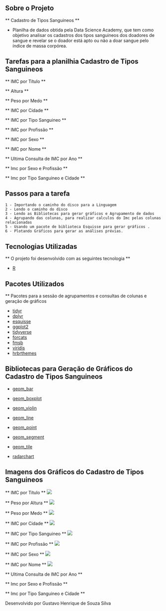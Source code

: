 ## Sobre o Projeto

** Cadastro de Tipos Sanguineos ** 

* Planilha de dados obtida pela Data Science Academy, que tem como objetivo analisar os cadastros dos tipos sanguineos dos doadores de sangue e revelar se o doador está apto ou não a doar sangue pelo índice de massa corpórea. 

## Tarefas para a planilhia Cadastro de Tipos Sanguineos

** IMC por Título ** 

** Altura  ** 

** Peso por Medo **

** IMC por Cidade ** 

** IMC por Tipo Sanguineo **

** IMC por Profissão ** 

** IMC por Sexo ** 

** IMC por Nome ** 

** Ultima Consulta de IMC por Ano **

** Imc por Sexo e Profissão **

** Imc por Tipo Sanguineo e Cidade ** 

## Passos para a tarefa 

    1 - Importando o caminho do disco para a Linguagem 
    2 - Lendo o caminho do disco 
    3 - Lendo as Bibliotecas para gerar gráficos e Agrupamento de dados
    4 - Agrupando das colunas, para realizar calculos do Imc pelas colunas relacionadas
    5 - Usando um pacote de biblioteca Esquisse para gerar gráficos .
    6 - Plotando Gráficos para gerar as análises prévias. 
    
## Tecnologias Utilizadas 

** O projeto foi desenvolvido com as seguintes tecnologia ** 

- [R](https://www.r-project.org/)

## Pacotes Utilizados 

** Pacotes para a sessão de agrupamentos e consultas de colunas e geração de gráficos 

- [tidyr](https://tidyr.tidyverse.org/)
- [dplyr](https://dplyr.tidyverse.org/)
- [esquisse](https://www.littlemissdata.com/fdf/esquisse)
- [ggplot2](https://ggplot2.tidyverse.org/) 
- [tidyverse](https://www.tidyverse.org/) 
- [forcats](https://forcats.tidyverse.org/)
- [fmsb](https://livro.curso-r.com/7-6-forcats.html)
- [viridis](https://ggplot2.tidyverse.org/reference/scale_viridis.html) 
- [hrbrthemes](https://www.r-bloggers.com/2019/01/hrbrthemes-0-6-0-on-cran-other-in-development-package-news/)

## Bibliotecas para Geração de Gráficos do Cadastro de Tipos Sanguineos 

- [geom_bar](https://plotly.com/ggplot2/geom_bar/)
- [geom_boxplot](https://r-graph-gallery.com/boxplot.html)
- [geom_violin](https://ggplot2.tidyverse.org/reference/geom_violin.html)
- [geom_line](http://www.sthda.com/english/wiki/ggplot2-line-plot-quick-start-guide-r-software-and-data-visualization)
- [geom_point](https://plotly.com/ggplot2/geom_point/) 
- [geom_segment](https://ggplot2.tidyverse.org/reference/geom_segment.html)
- [geom_tile](https://r-charts.com/correlation/heat-map-ggplot2/)

- [radarchart](https://www.datanovia.com/en/blog/beautiful-radar-chart-in-r-using-fmsb-and-ggplot-packages/) 

## Imagens dos Gráficos do Cadastro de Tipos Sanguineos 

** IMC por Título ** 
<img src="Grafico_1.png">

** Peso por Altura ** 
<img src="Grafico_2_0.png">

** Peso por Medo **
<img src="Grafico_2_1.png">

** IMC por Cidade ** 
<img src="Grafico_3.png">

** IMC por Tipo Sanguineo **
<img src="Grafico_4.png">

** IMC por Profissão ** 
<img src="Grafico_5.png">

** IMC por Sexo ** 
<img src="Grafico_6.png"> 

** IMC por Nome ** 
<img src="Grafico_7.png"> 

** Ultima Consulta de IMC por Ano **
<img srco="Grafico_8.png"> 

** Imc por Sexo e Profissão **
<img srco="Grafico_9.png"> 

** Imc por Tipo Sanguineo e Cidade ** 
<img srco="Grafico_10.png"> 

Desenvolvido por Gustavo Henrique de Souza Silva


